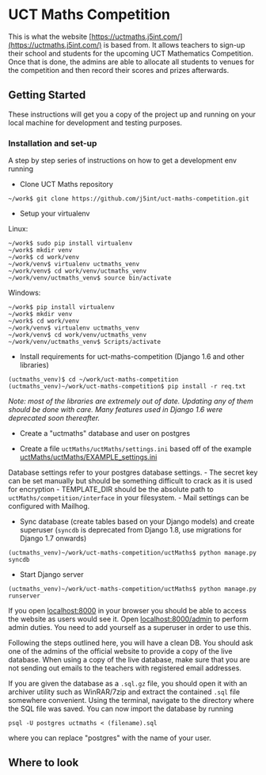 # UCT Maths Competition

This is what the website [https://uctmaths.j5int.com/](https://uctmaths.j5int.com/) is based from. It allows teachers to sign-up their school and students for the upcoming UCT Mathematics Competition. Once that is done, the admins are able to allocate all students to venues for the competition and then record their scores and prizes afterwards.

## Getting Started

These instructions will get you a copy of the project up and running on your local machine for development and testing purposes. 

### Installation and set-up

A step by step series of instructions on how to get a development env running

* Clone UCT Maths repository

```
~/work$ git clone https://github.com/j5int/uct-maths-competition.git
```

* Setup your virtualenv

Linux:
```
~/work$ sudo pip install virtualenv
~/work$ mkdir venv
~/work$ cd work/venv
~/work/venv$ virtualenv uctmaths_venv
~/work/venv$ cd work/venv/uctmaths_venv
~/work/venv/uctmaths_venv$ source bin/activate
```

Windows:
```
~/work$ pip install virtualenv
~/work$ mkdir venv
~/work$ cd work/venv
~/work/venv$ virtualenv uctmaths_venv
~/work/venv$ cd work/venv/uctmaths_venv
~/work/venv/uctmaths_venv$ Scripts/activate
```

* Install requirements for uct-maths-competition (Django 1.6 and other libraries)

```
(uctmaths_venv)$ cd ~/work/uct-maths-competition
(uctmaths_venv)~/work/uct-maths-competition$ pip install -r req.txt 
```

*Note: most of the libraries are extremely out of date. Updating any of them should be done with care. Many features used in Django 1.6 were deprecated soon thereafter.*


* Create a "uctmaths" database and user on postgres

* Create a file `uctMaths/uctMaths/settings.ini` based off of the example [uctMaths/uctMaths/EXAMPLE_settings.ini](uctMaths/uctMaths/EXAMPLE_settings.ini)

Database settings refer to your postgres database settings.
    - The secret key can be set manually but should be something difficult to crack as it is used for encryption
    - TEMPLATE_DIR should be the absolute path to `uctMaths/competition/interface` in your filesystem.
    - Mail settings can be configured with Mailhog.


* Sync database (create tables based on your Django models) and create superuser (`syncdb` is deprecated from Django 1.8, use migrations for Django 1.7 onwards)

```
(uctmaths_venv)~/work/uct-maths-competition/uctMaths$ python manage.py syncdb
```

* Start Django server

```
(uctmaths_venv)~/work/uct-maths-competition/uctMaths$ python manage.py runserver
```

If you open [localhost:8000](http://localhost:8000) in your browser you should be able to access the website as users would see it. Open [localhost:8000/admin](http://localhost:8000/admin) to perform admin duties. You need to add yourself as a superuser in order to use this. 

Following the steps outlined here, you will have a clean DB. You should ask one of the admins of the official website to provide a copy of the live database. When using a copy of the live database, make sure that you are not sending out emails to the teachers with registered email addresses. 

If you are given the database as a `.sql.gz` file, you should open it with an archiver utility such as WinRAR/7zip and extract the contained `.sql` file somewhere convenient. Using the terminal, navigate to the directory where the SQL file was saved. You can now import the database by running
```
psql -U postgres uctmaths < (filename).sql
```
where you can replace "postgres" with the name of your user.


## Where to look

